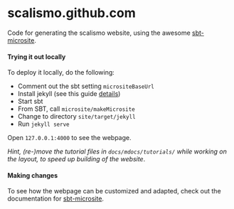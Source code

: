# scalismo.github.com 

Code for generating the scalismo website, using the awesome [sbt-microsite](https://47deg.github.io/sbt-microsites/).

#### Trying it out locally

To deploy it locally, do the following:

* Comment out the sbt setting ```micrositeBaseUrl```
* Install jekyll (see this guide [details](https://47deg.github.io/sbt-microsites/docs/))
* Start sbt
* From SBT, call ```microsite/makeMicrosite```
* Change to directory ```site/target/jekyll```
* Run ```jekyll serve```

Open ```127.0.0.1:4000``` to see the webpage.

*Hint, (re-)move the tutorial files in ```docs/mdocs/tutorials/``` while working on the layout, to 
speed up building of the website*. 
      
      
#### Making changes

To see how the webpage can be customized and adapted, check out the documentation for [sbt-microsite](https://47deg.github.io/sbt-microsites/).
